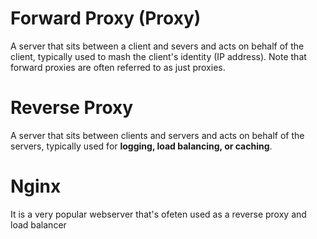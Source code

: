 # Forward Proxy (Proxy)

A server that sits between a client and severs and acts on behalf of the client, typically used to mash the client's identity (IP address). Note that forward proxies are often referred to as just proxies.

# Reverse Proxy

A server that sits between clients and servers and acts on behalf of the servers, typically used for **logging, load balancing, or caching**.

# Nginx

It is a very popular webserver that's ofeten used as a reverse proxy and load balancer
